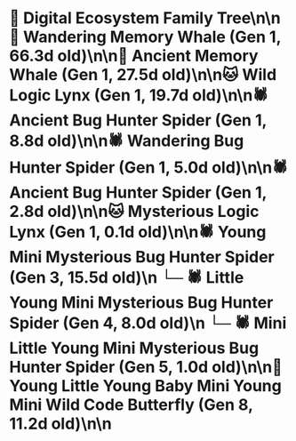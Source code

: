 # 🌳 Digital Ecosystem Family Tree\n\n🐋 Wandering Memory Whale (Gen 1, 66.3d old)\n\n🐋 Ancient Memory Whale (Gen 1, 27.5d old)\n\n🐱 Wild Logic Lynx (Gen 1, 19.7d old)\n\n🕷️ Ancient Bug Hunter Spider (Gen 1, 8.8d old)\n\n🕷️ Wandering Bug Hunter Spider (Gen 1, 5.0d old)\n\n🕷️ Ancient Bug Hunter Spider (Gen 1, 2.8d old)\n\n🐱 Mysterious Logic Lynx (Gen 1, 0.1d old)\n\n🕷️ Young Mini Mysterious Bug Hunter Spider (Gen 3, 15.5d old)\n  └─ 🕷️ Little Young Mini Mysterious Bug Hunter Spider (Gen 4, 8.0d old)\n    └─ 🕷️ Mini Little Young Mini Mysterious Bug Hunter Spider (Gen 5, 1.0d old)\n\n🦋 Young Little Young Baby Mini Young Mini Wild Code Butterfly (Gen 8, 11.2d old)\n\n